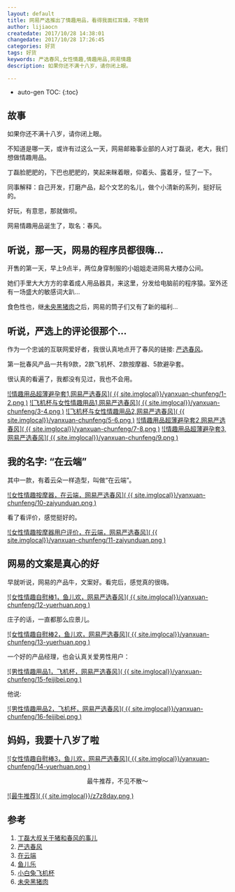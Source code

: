 ```yaml
---
layout: default
title: 网易严选推出了情趣用品，看得我面红耳燥，不敢转
author: lijiaocn
createdate: 2017/10/28 14:38:01
changedate: 2017/10/28 17:26:45
categories: 好货
tags: 好货
keywords: 严选春风,女性情趣,情趣用品,网易情趣
description: 如果你还不满十八岁，请你闭上眼。

---
```


* auto-gen TOC:
{:toc}

## 故事

如果你还不满十八岁，请你闭上眼。

不知道是哪一天，或许有过这么一天，网易邮箱事业部的人对丁磊说，老大，我们想做情趣用品。

丁磊脸肥肥的，下巴也肥肥的，笑起来眯着眼，仰着头、露着牙，怔了一下。

同事解释：自己开发，打磨产品，起个文艺的名儿，做个小清新的系列，挺好玩的。

好玩，有意思，那就做呗。

网易情趣用品诞生了，取名：春风。

## 听说，那一天，网易的程序员都很嗨...

开售的第一天，早上9点半，两位身穿制服的小姐姐走进网易大楼办公间。

她们手里大大方方的拿着成人用品器具，来这里，分发给电脑前的程序猿。室外还有一场盛大的敏感词大趴...

食色性也，继[未央黑猪肉][6]之后，网易的筒子们又有了新的福利...

## 听说，严选上的评论很那个...

作为一个忠诚的互联网爱好者，我很认真地点开了春风的链接: [严选春风][2]。

第一批春风产品一共有9款，2款飞机杯、2款按摩器、5款避孕套。

很认真的看遍了，我都没有见过，我也不会用。

[![情趣用品超薄避孕套1,网易严选春风]( {{ site.imglocal}}/yanxuan-chunfeng/1-2.png )][2]
[![飞机杯与女性情趣用品1,网易严选春风]( {{ site.imglocal}}/yanxuan-chunfeng/3-4.png )][2]
[![飞机杯与女性情趣用品2,网易严选春风]( {{ site.imglocal}}/yanxuan-chunfeng/5-6.png )][2]
[![情趣用品超薄避孕套2,网易严选春风]( {{ site.imglocal}}/yanxuan-chunfeng/7-8.png )][2]
[![情趣用品超薄避孕套3,网易严选春风]( {{ site.imglocal}}/yanxuan-chunfeng/9.png )][2]

## 我的名字: “在云端”

其中一款，有着云朵一样造型，叫做“在云端”。

[![女性情趣按摩器，在云端，网易严选春风]( {{ site.imglocal}}/yanxuan-chunfeng/10-zaiyunduan.png )][3]

看了看评价，感觉挺好的。

[![女性情趣按摩器用户评价，在云端，网易严选春风]( {{ site.imglocal}}/yanxuan-chunfeng/11-zaiyunduan.png )][3]

## 网易的文案是真心的好

早就听说，网易的产品牛，文案好。看完后，感觉真的很嗨。

[![女性情趣自慰棒1，鱼儿欢，网易严选春风]( {{ site.imglocal}}/yanxuan-chunfeng/12-yuerhuan.png )][4]

庄子的话，一直都那么应景儿。

[![女性情趣自慰棒2，鱼儿欢，网易严选春风]( {{ site.imglocal}}/yanxuan-chunfeng/13-yuerhuan.png )][4]

一个好的产品经理，也会认真关爱男性用户：

[![男性情趣用品1，飞机杯，网易严选春风]( {{ site.imglocal}}/yanxuan-chunfeng/15-feijibei.png )][5]

他说:

[![男性情趣用品2，飞机杯，网易严选春风]( {{ site.imglocal}}/yanxuan-chunfeng/16-feijibei.png )][5]

## 妈妈，我要十八岁了啦

[![女性情趣自慰棒3，鱼儿欢，网易严选春风]( {{ site.imglocal}}/yanxuan-chunfeng/14-yuerhuan.png )][4]

<p style="text-align:center">最牛推荐，不见不散～</p>

[![最牛推荐]( {{ site.imglocal}}/z7z8day.png )][4]

## 参考

1. [丁磊大叔关于猪和春风的事儿][1]
2. [严选春风][2]
3. [在云端][3]
4. [鱼儿乐][4]
5. [小白兔飞机杯][5]
6. [未央黑猪肉][6]

[1]: https://news.futunn.com/market/60575 "丁磊大叔关于猪和春风的事儿" 
[2]: https://c.duomai.com/track.php?k=jL19WeGJTJGJTJBNTJwRHdo1DdmA3boNnbj9WYppWas1DZpVXZmcDOwMTPklWYmAjMzUjMy0DZp9VZ0l2cmYiJFhTNyUyMBVjMlkTR1ITJ1EUNyUCO5UjMlYTR1ITJENTJkJ3b3lXZrZ0Mlg2YyFWZzZkMl02bj5yM2E "严选春风"
[3]: https://c.duomai.com/track.php?k=BNTJwRHdo1DdmA3boNnbj9WYppWas1DZpVXZmcDOwMTPklWYmAjMzUjMy0DZp9VZ0l2cmYiJ1ADM0MzMxQ0MlQWaGNTJslWY0VGZGJTJtVGdpZkMl02bj5yM2EjL19WeGJTJGJTJ "在云端"
[4]: https://c.duomai.com/track.php?k=BNTJwRHdo1DdmA3boNnbj9WYppWas1DZpVXZmcDOwMTPklWYmAjMzUjMy0DZp9VZ0l2cmYiJzADM0MzMxQ0MlQWaGNTJslWY0VGZGJTJtVGdpZkMl02bj5yM2EjL19WeGJTJGJTJ "鱼儿乐"
[5]: https://c.duomai.com/track.php?k=BNTJwRHdo1DdmA3boNnbj9WYppWas1DZpVXZmcDOwMTPklWYmAjMzUjMy0DZp9VZ0l2cmYiJzADMzMzMxQ0MlQWaGNTJslWY0VGZGJTJtVGdpZkMl02bj5yM2EjL19WeGJTJGJTJ "小白兔飞机杯"
[6]: https://c.duomai.com/track.php?k=GJTJGJTJBNTJwRHdo1Ddm0DZpVXZmcDOwMTPklWYmAjMzUjMy0DZp9VZ0l2cmYiJ1IDM0IzMxQ0MlQWaGNTJslWY0VGZGJTJtVGdpZkMl02bj5yM2EjL19We "未央黑猪肉"
